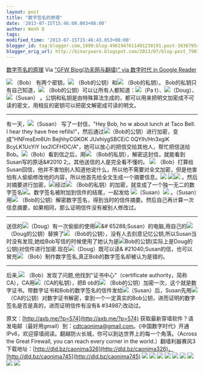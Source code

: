 ```yaml
---
layout: post
title: "数字签名的原理"
date: '2013-07-15T15:46:00.003+08:00'
author: Wenh Q
tags:
modified_time: '2013-07-15T15:46:43.853+08:00'
blogger_id: tag:blogger.com,1999:blog-4961947611491238191.post-3836795461682025188
blogger_orig_url: http://binaryware.blogspot.com/2013/07/blog-post_7901.html
---
```

[数字签名的原理](http://feedproxy.google.com/~r/chinagfwblog/~3/fHz7JcAcHvY/blog-post.html)
Via ["GFW Blog(功夫网与翻墙)" via 数字时代 in Google
Reader](https://www.blogger.com/blogger.g?blogID=4961947611491238191)

![](http://storage.live.com/items/DFB0BB39FE87AFA3!1119?face4.gif) （Bob）
有两个密钥，![](http://storage.live.com/items/DFB0BB39FE87AFA3!1120?greenkey.GIF) （Bob的公钥）和![](http://storage.live.com/items/DFB0BB39FE87AFA3!1123?redkey.GIF) （Bob的私钥）。
Bob的私钥只有自己知道，![](http://storage.live.com/items/DFB0BB39FE87AFA3!1120?greenkey.GIF) （Bob的公钥）可以让所有人都知道：![](http://storage.live.com/items/DFB0BB39FE87AFA3!1117?face1.gif)（Pa
t）、![](http://storage.live.com/items/DFB0BB39FE87AFA3!1115?face2.gif)（Doug）、![](http://storage.live.com/items/DFB0BB39FE87AFA3!1118?face3.gif)（Susan）
。公钥和私钥是由特殊算法生成的，都可以用来把明文加密成不可读的密文，用相反的密钥可以把密文解密成可读的明文。


* * * * *

有一天，![](http://storage.live.com/items/DFB0BB39FE87AFA3!1118?face3.gif)（Susan）
写了一封信，"Hey Bob, ho w about lunch at Taco Bell. I hear they have
free
refills!"，然后通过![](http://storage.live.com/items/DFB0BB39FE87AFA3!1120?greenkey.GIF)（Bob的公钥）进行加密，变成"HNFmsEm6Un
BejhhyCGKOK JUxhiygSBCEiC 0QYIh/Hn3xgiK BcyLK1UcYiY
lxx2lCFHDC/A"，她可以放心的把信交给其他人，帮忙把信送给Bob。![](http://storage.live.com/items/DFB0BB39FE87AFA3!1119?face4.gif)（Bob）看到信之后，用![](http://storage.live.com/items/DFB0BB39FE87AFA3!1123?redkey.GIF) （Bob的私钥），解密这封信，就能看到Susan写的原话&#2010
2;。其他送信的人是完全看不懂的。
![](http://storage.live.com/items/DFB0BB39FE87AFA3!1119?face4.gif) （Bob）打算给Susan回信，他并不害怕别人知道他说什么，所以他不需要对全文加密，但是他害怕有人偷偷修改他的内容，所以他首先给全文生成一个摘要信息。![](http://storage.live.com/items/DFB0BB39FE87AFA3!1127?text.GIF) ![](http://storage.live.com/items/DFB0BB39FE87AFA3!%20%20%201121?hash.gif)![](http://storage.live.com/items/DFB0BB39FE87AFA3!1122?Message_digest.gif) 。然后对摘要进行加密，![](http://storage.live.com/items/DFB0BB39FE87AFA3!1122?Message_digest.gif)经过![](http://storage.live.com/items/DFB0BB39FE87AFA3!1123?redkey.GIF) （Bob的私钥）的加密，就变成了一个独一无二的数字签名![](http://storage.live.com/items/DFB0BB39FE87AFA3!1124?signature.gif)。数字签名被附加到信件的结尾，一起发给 ![](http://storage.live.com/items/DFB0BB39FE87AFA3!1118?face3.gif)（Susan）![](http://storage.live.com/items/DFB0BB39FE87AFA3!1125?signed_text.GIF) 。（Susan）用![](http://storage.live.com/items/DFB0BB39FE87AFA3!1120?greenkey.GIF) （Bob的公钥）解密数字签名，得到当时的信件摘要。然后自己再计算一次信息摘要，如果相同，那么证明信件没有被别人修改过。

* * * * *

送信的![](http://storage.live.com/items/DFB0BB39FE87AFA3!1115?face2.gif)（Doug）有一次偷偷的使用![](http://storage.live.com/items/DFB0BB39FE87AFA3!1118?face3.gif)&#
65288;Susan）的电脑,用自己的![](http://storage.live.com/items/DFB0BB39FE87AFA3!1120?greenkey.GIF) （Doug的公钥）替换了![](http://storage.live.com/items/DFB0BB39FE87AFA3!1120?greenkey.GIF) （Bob的公钥），没有人去刻意记忆公钥,所以Susan当时没有发现,她给Bob写信的时候使用了她认为是![](http://storage.live.com/items/DFB0BB39FE87AFA3!1120?greenkey.GIF)Bob的公钥(实际上是Doug的公钥)对信件进行加密.现在![](http://storage.live.com/items/DFB0BB39FE87AFA3!1115?face2.gif)（Doug）既可以读&
#21040;Susan的信，也可以冒充![](http://storage.live.com/items/DFB0BB39FE87AFA3!1119?face4.gif) （Bob）制作数字签名,真正Bob的数字签名却被认为是错的。

* * * * *

后来,![](http://storage.live.com/items/DFB0BB39FE87AFA3!1119?face4.gif) （Bob）发现了问题,他找到"证书中心"（certificate
authority，简称CA），CA用![](http://storage.live.com/items/DFB0BB39FE87AFA3!1123?redkey.GIF)（CA的私钥），把B
ob的![](http://storage.live.com/items/DFB0BB39FE87AFA3!1120?greenkey.GIF) （Bob的公钥）加密一次，这个就是数字证书。带数字证书和Bob的数字签名的信件发给![](http://storage.live.com/items/DFB0BB39FE87AFA3!1118?face3.gif)（Susan）后，Susan先用![](http://storage.live.com/items/DFB0BB39FE87AFA3!1120?greenkey.GIF) （CA的公钥）对数字证书解密，拿到一个一定真实的Bob公钥，进而证明的数字签名是否是真的，进而证明信件有没有&
#34987;改动过。

原文：[http://axb.me/?p=574](http://axb.me/?p=574)
获取最新穿墙软件？请发电邮（最好用gmail）到：cdtcaonima@gmail.com。《中国数字时代》开通IPv6，欢迎穿墙阅读。翻越防火长城，你可以到达世界上的每一个角落。（Across
the Great Firewall, you can reach every corner in the
world.）翻墙利器赛风3下载地址：[http://dld.bz/caonima326](http://dld.bz/caonima326)，[http://dld.bz/caonima745](http://dld.bz/caonima745)
[![](http://feeds.feedburner.com/~ff/chinagfwblog?d=yIl2AUoC8zA)](http://feeds.feedburner.com/~ff/chinagfwblog?a=fHz7JcAcHvY:7HSk1MNKD_Q:yIl2AUoC8zA)
[![](http://feeds.feedburner.com/~ff/chinagfwblog?i=fHz7JcAcHvY:7HSk1MNKD_Q:-BTjWOF_DHI)](http://feeds.feedburner.com/~ff/chinagfwblog?a=fHz7JcAcHvY:7HSk1MNKD_Q:-BTjWOF_DHI)
[![](http://feeds.feedburner.com/~ff/chinagfwblog?i=fHz7JcAcHvY:7HSk1MNKD_Q:F7zBnMyn0Lo)](http://feeds.feedburner.com/~ff/chinagfwblog?a=fHz7JcAcHvY:7HSk1MNKD_Q:F7zBnMyn0Lo)
[![](http://feeds.feedburner.com/~ff/chinagfwblog?i=fHz7JcAcHvY:7HSk1MNKD_Q:V_sGLiPBpWU)](http://feeds.feedburner.com/~ff/chinagfwblog?a=fHz7JcAcHvY:7HSk1MNKD_Q:V_sGLiPBpWU)
[![](http://feeds.feedburner.com/~ff/chinagfwblog?d=qj6IDK7rITs)](http://feeds.feedburner.com/~ff/chinagfwblog?a=fHz7JcAcHvY:7HSk1MNKD_Q:qj6IDK7rITs)
[![](http://feeds.feedburner.com/~ff/chinagfwblog?d=l6gmwiTKsz0)](http://feeds.f%20%20%20eedburner.com/~ff/chinagfwblog?a=fHz7JcAcHvY:7HSk1MNKD_Q:l6gmwiTKsz0)
[![](http://feeds.feedburner.com/~ff/chinagfwblog?i=fHz7JcAcHvY:7HSk1MNKD_Q:gIN9vFwOqvQ)](http://feeds.feedburner.com/~ff/chinagfwblog?a=fHz7JcAcHvY:7HSk1MNKD_Q:gIN9vFwOqvQ)
[![](http://feeds.feedburner.com/~ff/chinagfwblog?d=TzevzKxY174)](http://feeds.feedburner.com/~ff/chinagfwblog?a=fHz7JcAcHvY:7HSk1MNKD_Q:TzevzKxY174)
![](http://feeds.feedburner.com/~r/chinagfwblog/~4/fHz7JcAcHvY)

